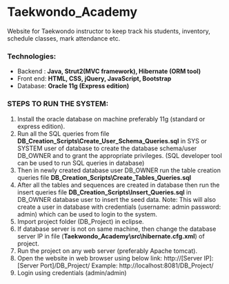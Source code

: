 # Taekwondo_Academy
Website for Taekwondo instructor to keep track his students, inventory, schedule classes, mark attendance etc.

### Technologies: 		
* Backend : **Java, Strut2(MVC framework), Hibernate (ORM tool)**
* Front end: **HTML, CSS, jQuery, JavaScript, Bootstrap**
* Database: **Oracle 11g (Express edition)**


### STEPS TO RUN THE SYSTEM:
1. Install the oracle database on machine preferably 11g (standard or express edition).
2. Run all the SQL queries from file **DB_Creation_Scripts\Create_User_Schema_Queries.sql** in SYS or SYSTEM user of
database to create the database schema/user DB_OWNER and to grant the appropriate privileges. (SQL developer tool can be used to run SQL queries in database)
3. Then in newly created database user DB_OWNER run the table creation queries file **DB_Creation_Scripts\Create_Tables_Queries.sql**
4. After all the tables and sequences are created in database then run the insert queries file **DB_Creation_Scripts\Insert_Queries.sql** in DB_OWNER database user to insert the seed data.
Note: This will also create a user in database with credentials (username: admin password: admin) which can be used to login to the system.
5. Import project folder (DB_Project) in eclipse.
6. If database server is not on same machine, then change the database server IP in file (**Taekwondo_Academy\src\hibernate.cfg.xml**) of project.
7. Run the project on any web server (preferably Apache tomcat).
8. Open the website in web browser using below link:
http://[Server IP]:[Server Port]/DB_Project/
Example: http://localhost:8081/DB_Project/
9. Login using credentials (admin/admin)
